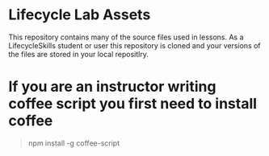 # Lifecycle Lab Assets

This repository contains many of the source files used in lessons. As a LifecycleSkills student or user this repository is cloned and your versions of the files are stored in your local repositlry.

# If you are an instructor writing coffee script you first need to install coffee

> npm install -g coffee-script


